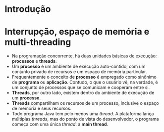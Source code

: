 # Introdução

# Interrupção, espaço de memória e multi-threading

* Na programação concorrente, há duas unidades básicas de execução: **processos** e **threads**.
* Um **processo** é um ambiente de execução auto-contido, com um conjunto privado de recursos e um espaço de memória particular.
* Frequentemente o conceito de **processo** é empregado como sinônimo de **programa** ou **aplicação**. Contudo, o que o usuário vê, na verdade, é um conjunto de processos que se comunicam e cooperam entre si.
* **Threads**, por outro lado, existem dentro do ambiente de execução de um **processo**. 
* **Threads** compartilham os recursos de um processo, inclusive o espaço de memória e seus recursos.
* Todo programa Java tem pelo menos uma _thread_. A plataforma lança múltiplas _threads_, mas do ponto de vista do desenvolvedor, o programa começa com uma única _thread_: a **main thread**.

